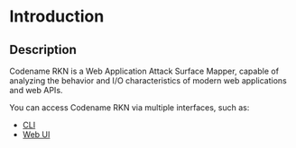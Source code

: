 # Introduction

## Description

Codename RKN is a Web Application Attack Surface Mapper, capable of analyzing the behavior 
and I/O characteristics of modern web applications and web APIs.

You can access Codename RKN via multiple interfaces, such as:

* [CLI](./interfaces/cli.md)
* [Web UI](./interfaces/web/index.md)
